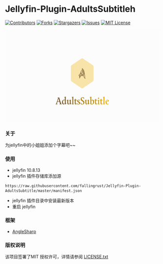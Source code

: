 

# Jellyfin-Plugin-AdultsSubtitleh

<!-- PROJECT SHIELDS -->

[![Contributors][contributors-shield]][contributors-url]
[![Forks][forks-shield]][forks-url]
[![Stargazers][stars-shield]][stars-url]
[![Issues][issues-shield]][issues-url]
[![MIT License][license-shield]][license-url]

<p align="center">
  <a href="https://github.com/fallingrust/Jellyfin-Plugin-AdultsSubtitleh/">
    <img src="Jellyfin-Plugin-AdultsSubtitle/logo.png" alt="Logo" width="519" height="300">
  </a>

### 关于

为jellyfin中的小姐姐添加个字幕吧~~

### 使用

- jellyfin 10.8.13
- jellyfin 插件存储库添加源

```
https://raw.githubusercontent.com/fallingrust/Jellyfin-Plugin-AdultsSubtitle/master/manifest.json
```

- jellyfin 插件目录中安装最新版本
- 重启 jellyfin

### 框架

- [AngleSharp](https://github.com/AngleSharp/AngleSharp)

### 版权说明

该项目签署了MIT 授权许可，详情请参阅 [LICENSE.txt](https://github.com/fallingrust/Jellyfin-Plugin-AdultsSubtitleh/LICENSE.txt)

<!-- links -->

[your-project-path]:fallingrust/Jellyfin-Plugin-AdultsSubtitleh

[contributors-shield]: https://img.shields.io/github/contributors/fallingrust/Jellyfin-Plugin-AdultsSubtitleh.svg?style=flat-square

[contributors-url]: https://github.com/fallingrust/Jellyfin-Plugin-AdultsSubtitleh/graphs/contributors

[forks-shield]: https://img.shields.io/github/forks/fallingrust/Jellyfin-Plugin-AdultsSubtitleh.svg?style=flat-square

[forks-url]: https://github.com/fallingrust/Jellyfin-Plugin-AdultsSubtitleh/network/members

[stars-shield]: https://img.shields.io/github/stars/fallingrust/Jellyfin-Plugin-AdultsSubtitleh.svg?style=flat-square

[stars-url]: https://github.com/fallingrust/Jellyfin-Plugin-AdultsSubtitleh/stargazers

[issues-shield]: https://img.shields.io/github/issues/fallingrust/Jellyfin-Plugin-AdultsSubtitleh.svg?style=flat-square

[issues-url]: https://img.shields.io/github/issues/fallingrust/Jellyfin-Plugin-AdultsSubtitleh.svg

[license-shield]: https://img.shields.io/github/license/fallingrust/Jellyfin-Plugin-AdultsSubtitleh.svg?style=flat-square

[license-url]: https://github.com/fallingrust/Jellyfin-Plugin-AdultsSubtitleh/blob/master/LICENSE.txt



